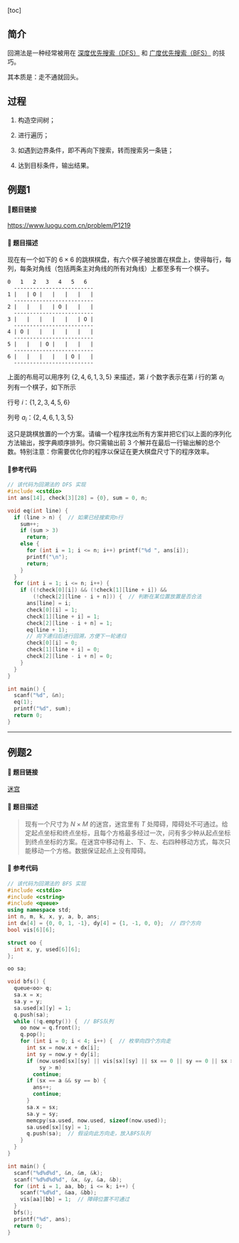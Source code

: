 [toc]

## 简介

回溯法是一种经常被用在 [深度优先搜索（DFS）](./dfs.md) 和 [广度优先搜索（BFS）](./bfs.md) 的技巧。

其本质是：走不通就回头。

## 过程

1. 构造空间树；

2. 进行遍历；

3. 如遇到边界条件，即不再向下搜索，转而搜索另一条链；

4. 达到目标条件，输出结果。

## 例题1

#### :link:题目链接

https://www.luogu.com.cn/problem/P1219

#### :cake: 题目描述

现在有一个如下的 $6 \times 6$ 的跳棋棋盘，有六个棋子被放置在棋盘上，使得每行，每列，每条对角线（包括两条主对角线的所有对角线）上都至多有一个棋子。

```plain
0   1   2   3   4   5   6
  -------------------------
1 |   | O |   |   |   |   |
  -------------------------
2 |   |   |   | O |   |   |
  -------------------------
3 |   |   |   |   |   | O |
  -------------------------
4 | O |   |   |   |   |   |
  -------------------------
5 |   |   | O |   |   |   |
  -------------------------
6 |   |   |   |   | O |   |
  -------------------------
```

上面的布局可以用序列 $\{2,4,6,1,3,5\}$ 来描述，第 $i$ 个数字表示在第 $i$ 行的第 $a_i$ 列有一个棋子，如下所示

行号 $i$：$\{1,2,3,4,5,6\}$

列号 $a_i$：$\{2,4,6,1,3,5\}$

这只是跳棋放置的一个方案。请编一个程序找出所有方案并把它们以上面的序列化方法输出，按字典顺序排列。你只需输出前 $3$ 个解并在最后一行输出解的总个数。特别注意：你需要优化你的程序以保证在更大棋盘尺寸下的程序效率。

#### :rocket:参考代码

```cpp
// 该代码为回溯法的 DFS 实现
#include <cstdio>
int ans[14], check[3][28] = {0}, sum = 0, n;

void eq(int line) {
  if (line > n) {  // 如果已经搜索完n行
    sum++;
    if (sum > 3)
      return;
    else {
      for (int i = 1; i <= n; i++) printf("%d ", ans[i]);
      printf("\n");
      return;
    }
  }
  for (int i = 1; i <= n; i++) {
    if ((!check[0][i]) && (!check[1][line + i]) &&
        (!check[2][line - i + n])) {  // 判断在某位置放置是否合法
      ans[line] = i;
      check[0][i] = 1;
      check[1][line + i] = 1;
      check[2][line - i + n] = 1;
      eq(line + 1);
      // 向下递归后进行回溯，方便下一轮递归
      check[0][i] = 0;
      check[1][line + i] = 0;
      check[2][line - i + n] = 0;
    }
  }
}

int main() {
  scanf("%d", &n);
  eq(1);
  printf("%d", sum);
  return 0;
}
```



* * *

## 例题2

#### :link: 题目链接

[迷宫](https://www.luogu.com.cn/problem/P1605)

#### :cake: 题目描述    

> 现有一个尺寸为 $N \times M$ 的迷宫，迷宫里有 $T$ 处障碍，障碍处不可通过。给定起点坐标和终点坐标，且每个方格最多经过一次，问有多少种从起点坐标到终点坐标的方案。在迷宫中移动有上、下、左、右四种移动方式，每次只能移动一个方格。数据保证起点上没有障碍。

#### :rocket: 参考代码

```cpp
// 该代码为回溯法的 BFS 实现
#include <cstdio>
#include <cstring>
#include <queue>
using namespace std;
int n, m, k, x, y, a, b, ans;
int dx[4] = {0, 0, 1, -1}, dy[4] = {1, -1, 0, 0};  // 四个方向
bool vis[6][6];

struct oo {
  int x, y, used[6][6];
};

oo sa;

void bfs() {
  queue<oo> q;
  sa.x = x;
  sa.y = y;
  sa.used[x][y] = 1;
  q.push(sa);
  while (!q.empty()) {  // BFS队列
    oo now = q.front();
    q.pop();
    for (int i = 0; i < 4; i++) {  // 枚举向四个方向走
      int sx = now.x + dx[i];
      int sy = now.y + dy[i];
      if (now.used[sx][sy] || vis[sx][sy] || sx == 0 || sy == 0 || sx > n ||
          sy > m)
        continue;
      if (sx == a && sy == b) {
        ans++;
        continue;
      }
      sa.x = sx;
      sa.y = sy;
      memcpy(sa.used, now.used, sizeof(now.used));
      sa.used[sx][sy] = 1;
      q.push(sa);  // 假设向此方向走，放入BFS队列
    }
  }
}

int main() {
  scanf("%d%d%d", &n, &m, &k);
  scanf("%d%d%d%d", &x, &y, &a, &b);
  for (int i = 1, aa, bb; i <= k; i++) {
    scanf("%d%d", &aa, &bb);
    vis[aa][bb] = 1;  // 障碍位置不可通过
  }
  bfs();
  printf("%d", ans);
  return 0;
}
```

